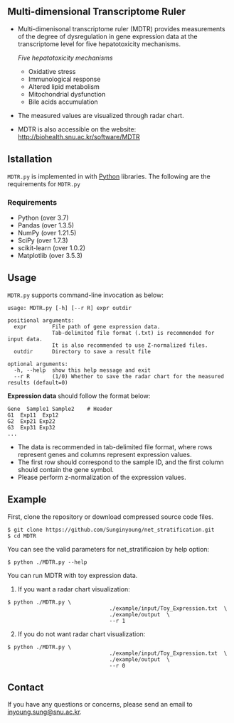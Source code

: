 ## Multi-dimensional Transcriptome Ruler
* Multi-dimenisonal transcriptome ruler (MDTR) provides measurements of the degree of dysregulation in gene expression data at the transcriptome level for five hepatotoxicity mechanisms.

  _Five hepatotoxicity mechanisms_
  * Oxidative stress
  * Immunological response
  * Altered lipid metabolism
  * Mitochondrial dysfunction
  * Bile acids accumulation
* The measured values are visualized through radar chart.
* MDTR is also accessible on the website: http://biohealth.snu.ac.kr/software/MDTR

## Istallation
`MDTR.py` is implemented in with [Python](https://www.python.org/) libraries. 
The following are the requirements for `MDTR.py`

### Requirements
* Python        (over 3.7)
* Pandas        (over 1.3.5)
* NumPy         (over 1.21.5)
* SciPy         (over 1.7.3)
* scikit-learn  (over 1.0.2)
* Matplotlib    (over 3.5.3)

## Usage
`MDTR.py` supports command-line invocation as below:
```
usage: MDTR.py [-h] [--r R] expr outdir

positional arguments:
  expr        File path of gene expression data.
              Tab-delimited file format (.txt) is recommended for input data.
              It is also recommended to use Z-normalized files.
  outdir      Directory to save a result file

optional arguments:
  -h, --help  show this help message and exit
  --r R       (1/0) Whether to save the radar chart for the measured results (default=0)
```
**Expression data** should follow the format below:

    Gene  Sample1 Sample2    # Header
    G1  Exp11  Exp12
    G2  Exp21 Exp22
    G3  Exp31 Exp32
    ...
    
* The data is recommended in tab-delimited file format, where rows represent genes and columns represent expression values.
* The first row should correspond to the sample ID, and the first column should contain the gene symbol.
* Please perform z-normalization of the expression values.

## Example
First, clone the repository or download compressed source code files.
```
$ git clone https://github.com/Sunginyoung/net_stratification.git
$ cd MDTR
```
You can see the valid parameters for net_stratificaion by help option:
```
$ python ./MDTR.py --help
```
You can run MDTR with toy expression data.
1. If you want a radar chart visualization:
```
$ python ./MDTR.py \
                                ./example/input/Toy_Expression.txt  \
                                ./example/output  \
                                --r 1
```
2. If you do not want radar chart visualization:
```
$ python ./MDTR.py \
                                ./example/input/Toy_Expression.txt  \
                                ./example/output  \
                                --r 0
```


## Contact
If you have any questions or concerns, please send an email to [inyoung.sung@snu.ac.kr](inyoung.sung@snu.ac.kr).

